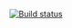 [![Build status](https://ci.appveyor.com/api/projects/status/b6q9bvwbtw0ffaoo?svg=true)](https://ci.appveyor.com/project/An980/auto-09)